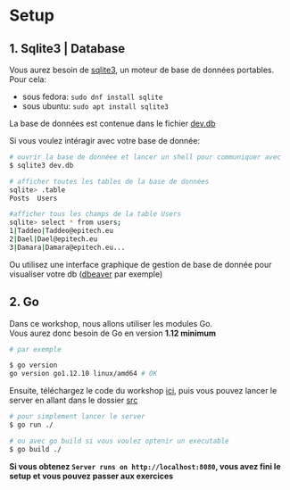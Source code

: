 # Setup

## 1. Sqlite3 | Database

Vous aurez besoin de [sqlite3](https://fr.wikipedia.org/wiki/SQLite), un moteur de base de données portables. Pour cela:
- sous fedora: `sudo dnf install sqlite`
- sous ubuntu: `sudo apt install sqlite3`

La base de données est contenue dans le fichier [dev.db](./dev.db)

Si vous voulez intéragir avec votre base de donnée:
```sh
# ouvrir la base de donnéee et lancer un shell pour communiquer avec
$ sqlite3 dev.db

# afficher toutes les tables de la base de données
sqlite> .table
Posts  Users

#afficher tous les champs de la table Users
sqlite> select * from users;
1|Taddeo|Taddeo@epitech.eu
2|Dael|Dael@epitech.eu
3|Damara|Damara@epitech.eu...
```

Ou utilisez une interface graphique de gestion de base de donnée pour visualiser votre db ([dbeaver](https://dbeaver.io/) par exemple)

## 2. Go

Dans ce workshop, nous allons utiliser les modules Go.  
Vous aurez donc besoin de Go en version **1.12 minimum**

```sh
# par exemple

$ go version
go version go1.12.10 linux/amd64 # OK
```
Ensuite, téléchargez le code du workshop [ici](https://downgit.github.io/#/home?url=https://github.com/PoCFrance/Workshops/tree/master/software/2.Go), puis vous pouvez lancer le server en allant dans le dossier [src](./src)
```sh
# pour simplement lancer le server
$ go run ./

# ou avec go build si vous voulez optenir un executable
$ go build ./
```

**Si vous obtenez `Server runs on http://localhost:8080`, vous avez fini le setup et vous pouvez passer aux exercices**

